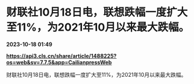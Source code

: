 # 财联社10月18日电，联想跌幅一度扩大至11%，为2021年10月以来最大跌幅。

**2023-10-18 01:49**

**https://api3.cls.cn/share/article/1488225?os=web&sv=7.7.5&app=CailianpressWeb**

财联社10月18日电，联想跌幅一度扩大至11%，为2021年10月以来最大跌幅。